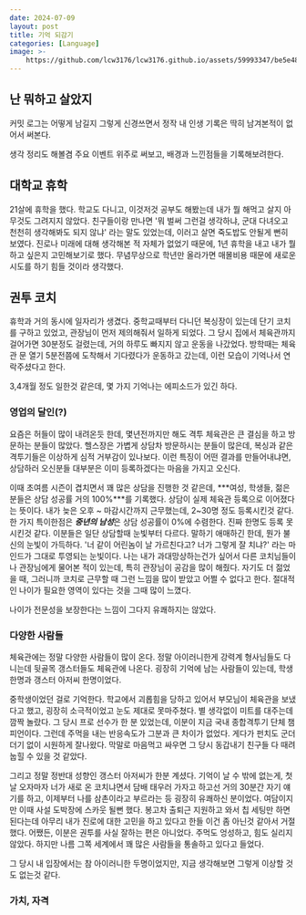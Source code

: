 ```yaml
---
date: 2024-07-09
layout: post
title: 기억 되감기
categories: [Language]
image: >-
    https://github.com/lcw3176/lcw3176.github.io/assets/59993347/be5e4815-4c43-4391-bdbf-b5cb0af17629
---
```


## 난 뭐하고 살았지

커밋 로그는 어떻게 남길지 그렇게 신경쓰면서 정작 내 인생 기록은 딱히 남겨본적이 없어서 써본다. 

생각 정리도 해볼겸 주요 이벤트 위주로 써보고, 배경과 느낀점들을 기록해보려한다.

## 대학교 휴학

21살에 휴학을 했다. 학교도 다니고, 이것저것 공부도 해봤는데 내가 뭘 해먹고 살지 아무것도 그려지지 않았다.
친구들이랑 만나면 '뭐 벌써 그런걸 생각하냐, 군대 다녀오고 천천히 생각해봐도 되지 않냐' 라는 말도 있었는데,
이러고 살면 죽도밥도 안될게 뻔히 보였다. 진로나 미래에 대해 생각해본 적 자체가 없었기 때문에, 1년 휴학을 내고 내가 뭘 하고 싶은지 고민해보기로 했다. 무념무상으로 학년만 올라가면 매몰비용 때문에 새로운 시도를 하기 힘들 것이라 생각했다.

## 권투 코치

휴학과 거의 동시에 일자리가 생겼다. 
중학교때부터 다니던 복싱장이 있는데 단기 코치를 구하고 있었고, 관장님이 먼저 제의해줘서 일하게 되었다.
그 당시 집에서 체육관까지 걸어가면 30분정도 걸렸는데, 거의 하루도 빠지지 않고 운동을 나갔었다. 방학때는 체육관 문 열기 5분전쯤에 도착해서 기다렸다가 운동하고 갔는데, 이런 모습이 기억나서 연락주셨다고 한다.

3,4개월 정도 일한것 같은데, 몇 가지 기억나는 에피소드가 있긴 하다.

### 영업의 달인(?)

요즘은 허들이 많이 내려온듯 한데, 몇년전까지만 해도 격투 체육관은 큰 결심을 하고 방문하는 분들이 많았다.
헬스장은 가볍게 상담차 방문하시는 분들이 많은데, 복싱과 같은 격투기들은 이상하게 심적 거부감이 있나보다.
이런 특징이 어떤 결과를 만들어내냐면, 상담하러 오신분들 대부분은 이미 등록하겠다는 마음을 가지고 오신다.

이때 초여름 시즌이 겹치면서 꽤 많은 상담을 진행한 것 같은데, ***여성, 학생들, 젊은 분들은 상담 성공률 거의 100%***를 기록했다. 상담이 실제 체육관 등록으로 이어졌다는 뜻이다. 
내가 늦은 오후 ~ 마감시간까지 근무했는데, 2~30명 정도 등록시킨것 같다.
한 가지 특이한점은 ***중년의 남성***은 상담 성공률이 0%에 수렴한다. 진짜 한명도 등록 못시킨것 같다.
이분들은 일단 상담할때 눈빛부터 다르다. 말하기 애매하긴 한데, 뭔가 불신의 눈빛이 가득하다. 
'너 같이 어린놈이 날 가르친다고? 너가 그렇게 잘 치냐?' 라는 마인드가 그대로 투영되는 눈빛이다.
나는 내가 과대망상하는건가 싶어서 다른 코치님들이나 관장님에게 물어본 적이 있는데, 특히 관장님이 공감을 많이 해줬다.
자기도 더 젊었을 때, 그러니까 코치로 근무할 때 그런 느낌을 많이 받았고 어쩔 수 없다고 한다.
절대적인 나이가 필요한 영역이 있다는 것을 그때 많이 느꼈다. 

나이가 전문성을 보장한다는 느낌이 그다지 유쾌하지는 않았다.

### 다양한 사람들 

체육관에는 정말 다양한 사람들이 많이 온다. 정말 아이러니한게 강력계 형사님들도 다니는데 뒷골목 갱스터들도 체육관에 나온다.
굉장히 기억에 남는 사람들이 있는데, 학생 한명과 갱스터 아저씨 한명이었다.

중학생이었던 걸로 기억한다. 학교에서 괴롭힘을 당하고 있어서 부모님이 체육관을 보냈다고 했고, 굉장히 소극적이었고 눈도 제대로 못마주쳤다. 별 생각없이 미트를 대주는데 깜짝 놀랐다. 그 당시 프로 선수가 한 분 있었는데, 이분이 지금 국내 종합격투기 단체 챔피언이다. 그런데 주먹을 내는 반응속도가 그분과 큰 차이가 없었다. 게다가 펀치도 군더더기 없이 시원하게 잘나왔다. 막말로 마음먹고 싸우면 그 당시 동갑내기 친구들 다 때려눕힐 수 있을 것 같았다.

그리고 정말 정반대 성향인 갱스터 아저씨가 한분 계셨다. 기억이 날 수 밖에 없는게, 첫 날 오자마자 너가 새로 온 코치냐면서 담배 태우러 가자고 하고선 거의 30분간 자기 얘기를 하고, 이제부터 나를 삼촌이라고 부르라는 등 굉장히 유쾌하신 분이었다. 여담이지만 이때 사설 도박장에 스카웃 될뻔 했다. 봉고차 출퇴근 지원하고 와서 칩 세팅만 하면 된다는데 아무리 내가 진로에 대한 고민을 하고 있다고 한들 이건 좀 아닌것 같아서 거절했다.
어쨌든, 이분은 권투를 사실 잘하는 편은 아니었다. 주먹도 엉성하고, 힘도 실리지 않았다.
하지만 나름 그쪽 세계에서 꽤 많은 사람들을 통솔하고 있다고 들었다.

그 당시 내 입장에서는 참 아이러니한 두명이었지만, 지금 생각해보면 그렇게 이상할 것도 없는것 같다.


### 가치, 자격

